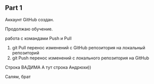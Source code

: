 ## Part 1

Аккаунт GitHub создан.

Продолжаю обучение.

работа с командами Push и Pull

1. git Pull перенос изменений с GitHub репозитория на локальный репозиторий
2. git Push перенос изменений с локального репозитория на GitHub


Строка ВАДИМА
А тут строка Андрюхи))


Салям, брат